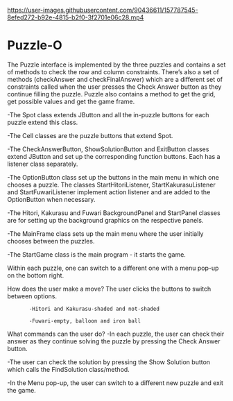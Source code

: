 

https://user-images.githubusercontent.com/90436611/157787545-8efed272-b92e-4815-b2f0-3f2701e06c28.mp4

# Puzzle-O
The Puzzle interface is implemented by the three puzzles and contains a set of methods to check the row and column constraints. There’s also a set of methods (checkAnswer and checkFinalAnswer) which are a different set of constraints called when the user presses the Check Answer button as they continue filling the puzzle. Puzzle also contains a method to get the grid, get possible values and get the game frame.

-The Spot class extends JButton and all the in-puzzle buttons for each puzzle extend this class.

-The Cell classes are the puzzle buttons that extend Spot.

-The CheckAnswerButton, ShowSolutionButton and ExitButton classes extend JButton and set up the corresponding function buttons. Each has a listener class separately.

-The OptionButton class set up the buttons in the main menu in which one chooses a puzzle. The classes StartHitoriListener, StartKakurasuListener and StartFuwariListener implement action listener and are added to the OptionButton when necessary.

-The Hitori, Kakurasu and Fuwari BackgroundPanel and StartPanel classes are for setting up the background graphics on the respective panels.

-The MainFrame class sets up the main menu where the user initially chooses between the puzzles.

-The StartGame class is the main program - it starts the game.

Within each puzzle, one can switch to a different one with a menu pop-up on the bottom right.

How does the user make a move? The user clicks the buttons to switch between options.

	       -Hitori and Kakurasu-shaded and not-shaded
         
	       -Fuwari-empty, balloon and iron ball
         
What commands can the user do?
-In each puzzle, the user can check their answer as they continue solving the puzzle by pressing the Check Answer button.

-The user can check the solution by pressing the Show Solution button which calls the FindSolution class/method.

-In the Menu pop-up, the user can switch to a different new puzzle and exit the game.

